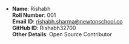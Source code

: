 - **Name**: Rishabh  
  **Roll Number**: 001  
  **Email ID**: rishabh.sharma@newtonschool.co   
  **GitHub ID**: Rishabh32700   
  **Other Details**: Open Source Contributor